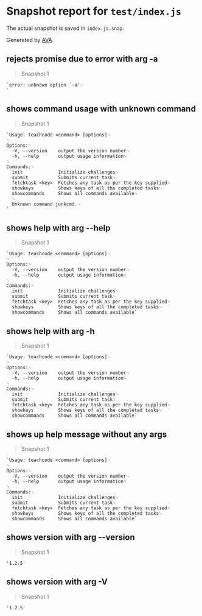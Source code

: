 # Snapshot report for `test/index.js`

The actual snapshot is saved in `index.js.snap`.

Generated by [AVA](https://ava.li).

## rejects promise due to error with arg -a

> Snapshot 1

    `error: unknown option `-a'␊
    `

## shows command usage with unknown command

> Snapshot 1

    `Usage: teachcode <command> [options]␊
    ␊
    Options:␊
      -V, --version    output the version number␊
      -h, --help       output usage information␊
    ␊
    Commands:␊
      init             Initialize challenges␊
      submit           Submits current task␊
      fetchtask <key>  Fetches any task as per the key supplied␊
      showkeys         Shows keys of all the completed tasks␊
      showcommands     Shows all commands available␊
      ␊
      Unknown command junkcmd.␊
    `

## shows help with arg --help

> Snapshot 1

    `Usage: teachcode <command> [options]␊
    ␊
    Options:␊
      -V, --version    output the version number␊
      -h, --help       output usage information␊
    ␊
    Commands:␊
      init             Initialize challenges␊
      submit           Submits current task␊
      fetchtask <key>  Fetches any task as per the key supplied␊
      showkeys         Shows keys of all the completed tasks␊
      showcommands     Shows all commands available`

## shows help with arg -h

> Snapshot 1

    `Usage: teachcode <command> [options]␊
    ␊
    Options:␊
      -V, --version    output the version number␊
      -h, --help       output usage information␊
    ␊
    Commands:␊
      init             Initialize challenges␊
      submit           Submits current task␊
      fetchtask <key>  Fetches any task as per the key supplied␊
      showkeys         Shows keys of all the completed tasks␊
      showcommands     Shows all commands available`

## shows up help message without any args

> Snapshot 1

    `Usage: teachcode <command> [options]␊
    ␊
    Options:␊
      -V, --version    output the version number␊
      -h, --help       output usage information␊
    ␊
    Commands:␊
      init             Initialize challenges␊
      submit           Submits current task␊
      fetchtask <key>  Fetches any task as per the key supplied␊
      showkeys         Shows keys of all the completed tasks␊
      showcommands     Shows all commands available`

## shows version with arg --version

> Snapshot 1

    '1.2.5'

## shows version with arg -V

> Snapshot 1

    '1.2.5'
